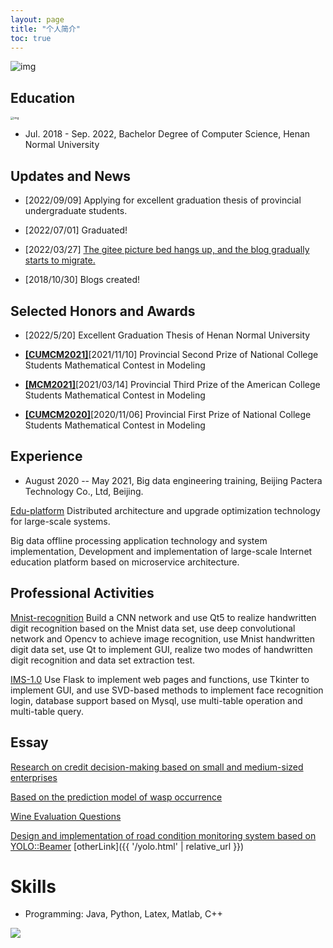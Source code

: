 ```yaml
---
layout: page
title: "个人简介"
toc: true
---
```


<img src="/images/pa/20221020181246.jpg" alt="img" />

## Education

<img src="/images/htulogo.png" alt="img" style="zoom: 33%;" />

- Jul. 2018 - Sep. 2022, Bachelor Degree of Computer Science, Henan Normal University

## Updates and News

- [2022/09/09] Applying for excellent graduation thesis of provincial undergraduate students.

- [2022/07/01] Graduated!

- [2022/03/27] [The gitee picture bed hangs up, and the blog gradually starts to migrate.](https://www.cnblogs.com/ebxeax)

- [2018/10/30] Blogs created!

## Selected Honors and Awards

- [2022/5/20] Excellent Graduation Thesis of Henan Normal University

- [**[CUMCM2021]**](http://www.mcm.edu.cn)[2021/11/10] Provincial Second Prize of National College Students Mathematical Contest in Modeling
- [**[MCM2021]**](https://www.comap.com)[2021/03/14] Provincial Third Prize of the American College Students Mathematical Contest in Modeling
- [**[CUMCM2020]**](http://www.mcm.edu.cn)[2020/11/06] Provincial First Prize of National College Students Mathematical Contest in Modeling

## Experience

- August 2020 -- May 2021, Big data engineering training, Beijing Pactera Technology Co., Ltd, Beijing.

[Edu-platform](https://github.com/ebxeax/edu_platform) Distributed architecture and upgrade optimization technology for large-scale systems.

Big data offline processing application technology and system implementation, Development and implementation of large-scale Internet education platform based on microservice architecture.

## Professional Activities 


[Mnist-recognition](https://github.com/ebxeax/mnist-recognization) Build a CNN network and use Qt5 to realize handwritten digit recognition based on the Mnist data set, use deep convolutional network and Opencv to achieve image recognition, use Mnist handwritten digit data set, use Qt to implement GUI, realize two modes of handwritten digit recognition and data set extraction test.

[IMS-1.0](https://gitee.com/ebxeax/ims) Use Flask to implement web pages and functions, use Tkinter to implement GUI, and use SVD-based methods to implement face recognition login, database support based on Mysql, use multi-table operation and multi-table query.

## Essay 

[Research on credit decision-making based on small and medium-sized enterprises](https://github.com/ebxeax/ebxeax.github.io/blob/main/paper/2020cumcm.pdf)

[Based on the prediction model of wasp occurrence](https://github.com/ebxeax/ebxeax.github.io/blob/main/paper/2021mcm)

[Wine Evaluation Questions](https://github.com/ebxeax/ebxeax.github.io/blob/main/paper/wine.pdf)


[Design and implementation of road condition monitoring system based on YOLO::Beamer](https://github.com/ebxeax/ebxeax.github.io/blob/main/paper/Design_and_implementation_of_road_condition_monitoring_system_based_on_YOLO.pdf)
[otherLink]({{ '/yolo.html' | relative_url }})

Skills
======
* Programming: Java, Python, Latex, Matlab, C++

<a href="https://clustrmaps.com/site/1brtx"  title="Visit tracker"><img src="//www.clustrmaps.com/map_v2.png?d=OfE4WdwH7ET38pgf5gPuSjI5AxSwdYXSbNkjxXYbArM&cl=ffffff" /></a>